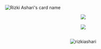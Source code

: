 ![Rizki Ashari's card name](https://cardivo.vercel.app/api?name=Rizki%20Ashari&description=Hi,%20i%27m%20a%20fullstack%20web%20developer.&image=https://avatars.githubusercontent.com/u/80566147?s=200&v=4&fontColor=%23ddd&backgroundColor=%232A272A&iconColor=%23fff&instagram=rizkiashari_&linkedin=Rizki%20Ashari%&github=rizkiashari&pattern=iLikeFood&colorPattern=%23000)

<p align=center>
  <div align=center>
    <img src="https://github-readme-stats.vercel.app/api?username=rizkiashari&show_icons=true&theme=radical"/>
    <br/><br/>
    <img  src="https://github-readme-stats.vercel.app/api/top-langs/?username=rizkiashari&layout=compact"/>
  </div>
  <br/>
  <p align=center><img align="center" src="https://github-readme-streak-stats.herokuapp.com/?user=rizkiashari&" alt="rizkiashari" /></p>
</p>
